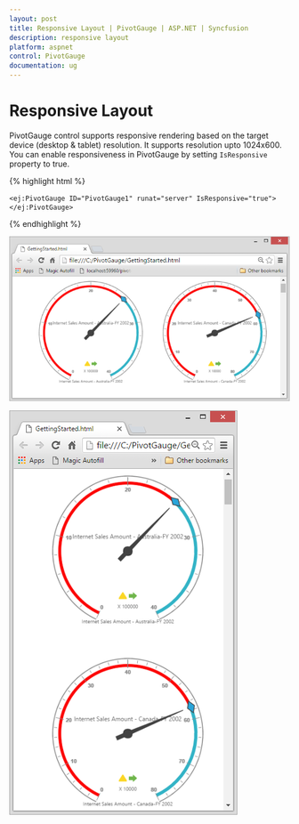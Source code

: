 ```yaml
---
layout: post
title: Responsive Layout | PivotGauge | ASP.NET | Syncfusion
description: responsive layout
platform: aspnet
control: PivotGauge
documentation: ug
---
```


# Responsive Layout

PivotGauge control supports responsive rendering based on the target device (desktop & tablet) resolution. It supports resolution upto 1024x600. You can enable responsiveness in PivotGauge by setting `IsResponsive` property to true.

{% highlight html %}

    <ej:PivotGauge ID="PivotGauge1" runat="server" IsResponsive="true">
    </ej:PivotGauge>

{% endhighlight %}

![](Responsive-Layout_images/Responsive1.png) 

![](Responsive-Layout_images/Responsive2.png) 

